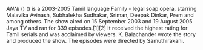 _ANNI_ () () is a 2003-2005 Tamil language Family - legal soap opera, starring Malavika Avinash, Subhalekha Sudhakar, Sriman, Deepak Dinkar, Prem and among others. The show aired on 15 September 2003 and 19 August 2005 Jaya TV and ran for 339 episodes.[1][2] It received the highest rating for Tamil serials and was acclaimed by viewers. K. Balachander wrote the story and produced the show. The episodes were directed by Samuthirakani.
